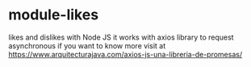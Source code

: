 # module-likes
likes and dislikes with Node JS
it works with axios library to request asynchronous
if you want to know more visit at https://www.arquitecturajava.com/axios-js-una-libreria-de-promesas/
